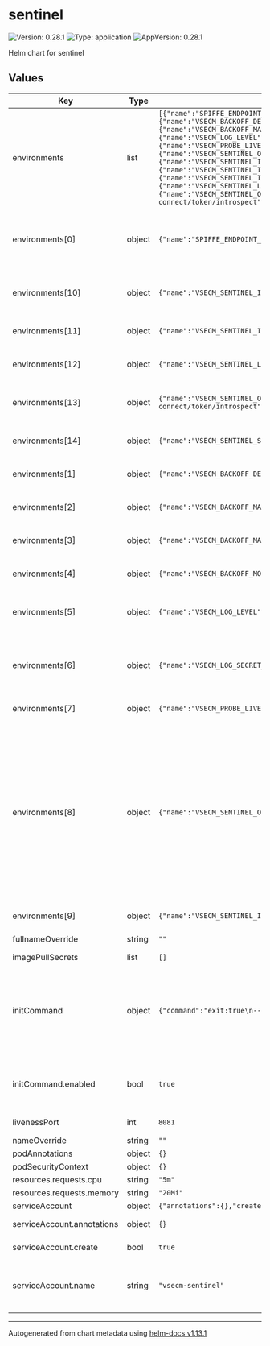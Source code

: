 # sentinel

![Version: 0.28.1](https://img.shields.io/badge/Version-0.28.1-informational?style=flat-square) ![Type: application](https://img.shields.io/badge/Type-application-informational?style=flat-square) ![AppVersion: 0.28.1](https://img.shields.io/badge/AppVersion-0.28.1-informational?style=flat-square)

Helm chart for sentinel

## Values

| Key                        | Type      | Default | Description |
|----------------------------|-----------|---------|-------------|
| environments               | list      | `[{"name":"SPIFFE_ENDPOINT_SOCKET","value":"unix:///spire-agent-socket/spire-agent.sock"},{"name":"VSECM_BACKOFF_DELAY","value":"1000"},{"name":"VSECM_BACKOFF_MAX_RETRIES","value":"10"},{"name":"VSECM_BACKOFF_MAX_WAIT","value":"10000"},{"name":"VSECM_BACKOFF_MODE","value":"exponential"},{"name":"VSECM_LOG_LEVEL","value":"7"},{"name":"VSECM_LOG_SECRET_FINGERPRINTS","value":"false"},{"name":"VSECM_PROBE_LIVENESS_PORT","value":":8081"},{"name":"VSECM_SENTINEL_OIDC_ENABLE_RESOURCE_SERVER","value":"false"},{"name":"VSECM_SENTINEL_INIT_COMMAND_PATH","value":"/opt/vsecm-sentinel/init/data"},{"name":"VSECM_SENTINEL_INIT_COMMAND_WAIT_AFTER_INIT_COMPLETE","value":"0"},{"name":"VSECM_SENTINEL_INIT_COMMAND_WAIT_BEFORE_EXEC","value":"0"},{"name":"VSECM_SENTINEL_LOGGER_URL","value":"localhost:50051"},{"name":"VSECM_SENTINEL_OIDC_PROVIDER_BASE_URL","value":"http://0.0.0.0:8080/auth/realms/XXXXX/protocol/openid-connect/token/introspect"},{"name":"VSECM_SENTINEL_SECRET_GENERATION_PREFIX","value":"gen:"}]` | See https://vsecm.com/configuration for more information about these environment variables. |
| environments[0]            | object    | `{"name":"SPIFFE_ENDPOINT_SOCKET","value":"unix:///spire-agent-socket/spire-agent.sock"}` | The SPIFFE endpoint socket. This is used to communicate with the SPIRE. The name of the socket should match spireAgent.socketName in values.yaml of the SPIRE chart. |
| environments[10]           | object    | `{"name":"VSECM_SENTINEL_INIT_COMMAND_WAIT_AFTER_INIT_COMPLETE","value":"0"}` | The amount of time to wait (in milliseconds) after all initialization commands are executed. |
| environments[11]           | object    | `{"name":"VSECM_SENTINEL_INIT_COMMAND_WAIT_BEFORE_EXEC","value":"0"}` | The amount of time to wait (in milliseconds) before executing the initialization commands. |
| environments[12]           | object    | `{"name":"VSECM_SENTINEL_LOGGER_URL","value":"localhost:50051"}` | VSecM Sentinel uses a gRPC logger to log audit events. This is the URL of the gRPC logger. |
| environments[13]           | object    | `{"name":"VSECM_SENTINEL_OIDC_PROVIDER_BASE_URL","value":"http://0.0.0.0:8080/auth/realms/XXXXX/protocol/openid-connect/token/introspect"}` | The OIDC provider's base URL. This is the URL that VSecM Sentinel will use to introspect the token. |
| environments[14]           | object    | `{"name":"VSECM_SENTINEL_SECRET_GENERATION_PREFIX","value":"gen:"}` | The prefix to hint to generate secrets randomly based on regex-like patterns. |
| environments[1]            | object    | `{"name":"VSECM_BACKOFF_DELAY","value":"1000"}` | The interval between retries (in milliseconds) for the default backoff strategy. |
| environments[2]            | object    | `{"name":"VSECM_BACKOFF_MAX_RETRIES","value":"10"}` | The maximum number of retries for the default backoff strategy before it gives up. |
| environments[3]            | object    | `{"name":"VSECM_BACKOFF_MAX_WAIT","value":"10000"}` | The maximum wait time (in milliseconds) for the default backoff strategy. |
| environments[4]            | object    | `{"name":"VSECM_BACKOFF_MODE","value":"exponential"}` | The backoff mode. The default is "exponential". Allowed values: "exponential", "linear" |
| environments[5]            | object    | `{"name":"VSECM_LOG_LEVEL","value":"7"}` | The log level. 0: Logs are off (only audit events will be logged), 7: TRACE level logging (maximum verbosity). |
| environments[6]            | object    | `{"name":"VSECM_LOG_SECRET_FINGERPRINTS","value":"false"}` | Useful for debugging. This will log cryptographic fingerprints of secrets without revealing the secret itself. It is recommended to keep this "false" in production. |
| environments[7]            | object    | `{"name":"VSECM_PROBE_LIVENESS_PORT","value":":8081"}` | The port that the liveness probe listens on. |
| environments[8]            | object    | `{"name":"VSECM_SENTINEL_OIDC_ENABLE_RESOURCE_SERVER","value":"false"}` | Enable or disable OIDC resource server. When enabled, VSecM Sentinel will act as an OIDC resource server. Note that exposing VSecM Sentinel's functionality through a server significantly alters the attack surface, and the decision should be considered carefully. This option will create a RESTful API around VSecM Sentinel. Since VSecM Sentinel is the main entry point to the system, the server's security is important. Ideally, do not expose this server to the public Internet and protect it with tight security controls. |
| environments[9]            | object    | `{"name":"VSECM_SENTINEL_INIT_COMMAND_PATH","value":"/opt/vsecm-sentinel/init/data"}` | The path where the initialization commands are mounted. |
| fullnameOverride           | string    | `""` | The fullname override of the chart. |
| imagePullSecrets           | list      | `[]` |  |
| initCommand                | object    | `{"command":"exit:true\n--\n","enabled":true}` | The custom initialization commands that will be executed by the VSecM Sentinel during its initial bootstrapping. The commands are executed in the order they are provided. See the official documentation for more information: https://vsecm.com/configuration |
| initCommand.enabled        | bool      | `true` | Specifies whether the custom initialization commands are enabled. If set to 'false', the custom initialization commands will not be executed. |
| livenessPort               | int       | `8081` | The port that the liveness probe listens on. |
| nameOverride               | string    | `""` | The name override of the chart. |
| podAnnotations             | object    | `{}` | Additional pod annotations. |
| podSecurityContext         | object    | `{}` | Pod security context overrides. |
| resources.requests.cpu     | string    | `"5m"` |  |
| resources.requests.memory  | string    | `"20Mi"` |  |
| serviceAccount             | object    | `{"annotations":{},"create":true,"name":"vsecm-sentinel"}` | The service account to use. |
| serviceAccount.annotations | object    | `{}` | Annotations to add to the service account |
| serviceAccount.create      | bool      | `true` | Specifies whether a service account should be created |
| serviceAccount.name        | string    | `"vsecm-sentinel"` | The name of the service account to use. If not set and create is true, a name is generated using the fullname template |

----------------------------------------------
Autogenerated from chart metadata using [helm-docs v1.13.1](https://github.com/norwoodj/helm-docs/releases/v1.13.1)
